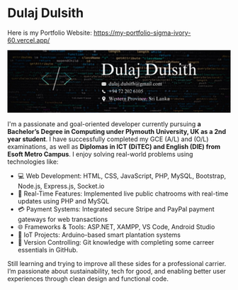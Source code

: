 # Dulaj Dulsith

Here is my Portfolio Website: https://my-portfolio-sigma-ivory-60.vercel.app/

<img src="./banner.jpg" alt="Banner">

I'm a passionate and goal-oriented developer currently pursuing **a Bachelor’s Degree in Computing under Plymouth University, UK as a 2nd year student**. I have successfully completed my GCE  (A/L) and (O/L) examinations, as well as **Diplomas in ICT (DiTEC) and English (DIE) from Esoft Metro Campus**. I enjoy solving real-world problems using technologies like:

- 💻 Web Development: HTML, CSS, JavaScript, PHP, MySQL, Bootstrap, Node.js, Express.js, Socket.io
- 💬 Real-Time Features: Implemented live public chatrooms with real-time updates using PHP and MySQL
- 💳 Payment Systems: Integrated secure Stripe and PayPal payment gateways for web transactions
- 🌐 Frameworks & Tools: ASP.NET, XAMPP, VS Code, Android Studio
- 🔌 IoT Projects: Arduino-based smart plantation systems
- 🚀 Version Controlling: Git knowledge with completing some carreer essentials in GitHub.

Still learning and trying to improve all these sides for a professional carrier. I’m passionate about sustainability, tech for good, and enabling better user experiences through clean design and functional code.
